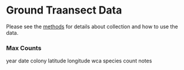 # Ground Traansect Data

Please see the [methods](../SiteandMethods/methods.md) for details about collection and how to use the data.

### Max Counts
year
date
colony 
latitude
longitude
wca
species
count
notes